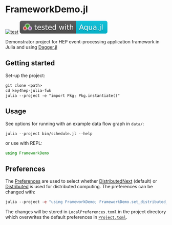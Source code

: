 # FrameworkDemo.jl

[![test](https://github.com/key4hep/key4hep-julia-fwk/actions/workflows/test.yml/badge.svg)](https://github.com/key4hep/key4hep-julia-fwk/actions/workflows/test.yml)
[![Aqua QA](https://raw.githubusercontent.com/JuliaTesting/Aqua.jl/master/badge.svg)](https://github.com/JuliaTesting/Aqua.jl)

Demonstrator project for HEP event-processing application framework in Julia and using [Dagger.jl](https://github.com/JuliaParallel/Dagger.jl)


## Getting started

Set-up the project:

```
git clone <path>
cd key4hep-julia-fwk
julia --project -e "import Pkg; Pkg.instantiate()"
```

## Usage

See options for running with an example data flow graph in `data/`:

```
julia --project bin/schedule.jl --help
```

or use with REPL:

```julia
using FrameworkDemo
```

## Preferences

The [Preferences](https://juliapackaging.github.io/Preferences.jl/stable/) are used to select whether [DistributedNext](https://github.com/JuliaParallel/DistributedNext.jl) (default) or [Distributed](https://github.com/JuliaLang/Distributed.jl) is used for distributed computing.
The preferences can be changed with:

```julia
julia --project -e "using FrameworkDemo; FrameworkDemo.set_distributed_package!(\"Distributed\")"
```

The changes will be stored in `LocalPreferences.toml` in the project directory which overwrites the default preferences in [`Project.toml`](Project.toml).
